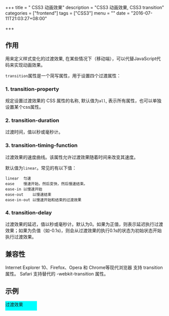 +++
title = " CSS3 动画效果"
description = "CSS3 动画效果, CSS3 transition"
categories = ["frontend"]
tags = ["CSS3"]
menu = ""
date = "2016-07-11T21:03:27+08:00"

+++

## 作用

用来定义样式变化的过渡效果, 在某些情况下（移动端），可以代替JavaScript代码来实现动画效果。

`transition`属性是一个简写属性，用于设置四个过渡属性：

### 1. transition-property

规定设置过渡效果的 CSS 属性的名称, 默认值为`all`, 表示所有属性，也可以单独设置某个css属性。


### 2. transition-duration

过渡时间，值以秒或毫秒计。

### 3. transition-timing-function 

过渡效果的速度曲线。该属性允许过渡效果随着时间来改变其速度。

默认值为`linear`。常见的有以下值：

    linear  匀速
    ease    慢速开始，然后变快，然后慢速结束。
    ease-in 以慢速开始
    ease-out    以慢速结束
    ease-in-out 以慢速开始和结束的过渡效果

### 4. transition-delay

过渡效果的延迟，值以秒或毫秒计。默认为0。如果为正值，则表示延迟执行过渡效果；如果为负值（如-0.1s)，则会从过渡效果的执行0.1s的状态为初始状态开始执行过渡效果。

## 兼容性

Internet Explorer 10、Firefox、Opera 和 Chrome等现代浏览器 支持 transition 属性。
Safari 支持替代的 -webkit-transition 属性。

## 示例
<style>
 .trans {
    display:block;
    width:100px;
    height:30px;
    background:#0ff;
    transition:width 2s ease;
 }
 .trans:hover{
    width:500px;
 }
</style>

<a class="trans">过渡效果</a>



